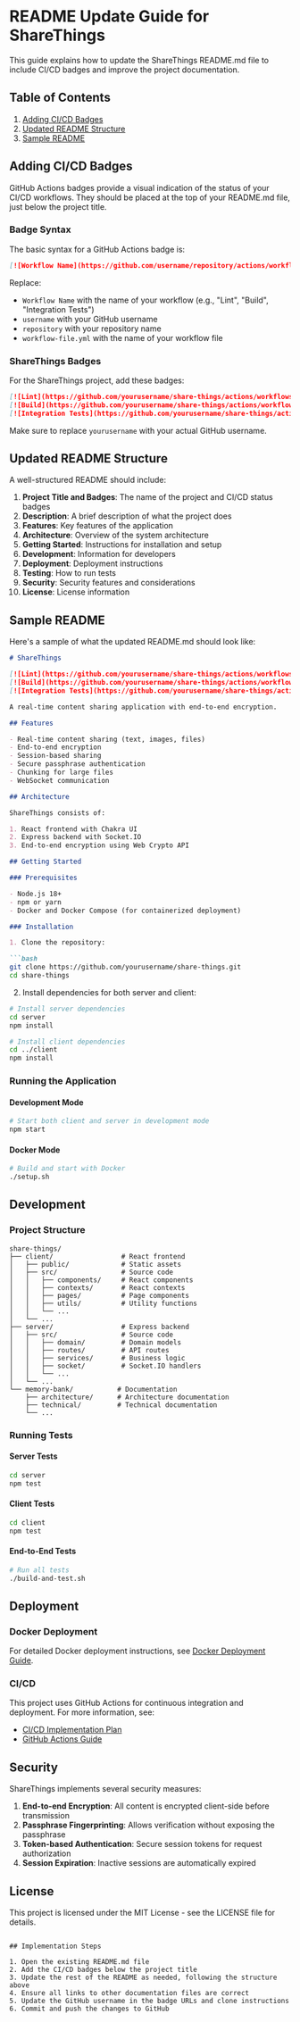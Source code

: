# README Update Guide for ShareThings

This guide explains how to update the ShareThings README.md file to include CI/CD badges and improve the project documentation.

## Table of Contents

1. [Adding CI/CD Badges](#adding-cicd-badges)
2. [Updated README Structure](#updated-readme-structure)
3. [Sample README](#sample-readme)

## Adding CI/CD Badges

GitHub Actions badges provide a visual indication of the status of your CI/CD workflows. They should be placed at the top of your README.md file, just below the project title.

### Badge Syntax

The basic syntax for a GitHub Actions badge is:

```markdown
[![Workflow Name](https://github.com/username/repository/actions/workflows/workflow-file.yml/badge.svg)](https://github.com/username/repository/actions/workflows/workflow-file.yml)
```

Replace:
- `Workflow Name` with the name of your workflow (e.g., "Lint", "Build", "Integration Tests")
- `username` with your GitHub username
- `repository` with your repository name
- `workflow-file.yml` with the name of your workflow file

### ShareThings Badges

For the ShareThings project, add these badges:

```markdown
[![Lint](https://github.com/yourusername/share-things/actions/workflows/lint.yml/badge.svg)](https://github.com/yourusername/share-things/actions/workflows/lint.yml)
[![Build](https://github.com/yourusername/share-things/actions/workflows/build.yml/badge.svg)](https://github.com/yourusername/share-things/actions/workflows/build.yml)
[![Integration Tests](https://github.com/yourusername/share-things/actions/workflows/integration.yml/badge.svg)](https://github.com/yourusername/share-things/actions/workflows/integration.yml)
```

Make sure to replace `yourusername` with your actual GitHub username.

## Updated README Structure

A well-structured README should include:

1. **Project Title and Badges**: The name of the project and CI/CD status badges
2. **Description**: A brief description of what the project does
3. **Features**: Key features of the application
4. **Architecture**: Overview of the system architecture
5. **Getting Started**: Instructions for installation and setup
6. **Development**: Information for developers
7. **Deployment**: Deployment instructions
8. **Testing**: How to run tests
9. **Security**: Security features and considerations
10. **License**: License information

## Sample README

Here's a sample of what the updated README.md should look like:

```markdown
# ShareThings

[![Lint](https://github.com/yourusername/share-things/actions/workflows/lint.yml/badge.svg)](https://github.com/yourusername/share-things/actions/workflows/lint.yml)
[![Build](https://github.com/yourusername/share-things/actions/workflows/build.yml/badge.svg)](https://github.com/yourusername/share-things/actions/workflows/build.yml)
[![Integration Tests](https://github.com/yourusername/share-things/actions/workflows/integration.yml/badge.svg)](https://github.com/yourusername/share-things/actions/workflows/integration.yml)

A real-time content sharing application with end-to-end encryption.

## Features

- Real-time content sharing (text, images, files)
- End-to-end encryption
- Session-based sharing
- Secure passphrase authentication
- Chunking for large files
- WebSocket communication

## Architecture

ShareThings consists of:

1. React frontend with Chakra UI
2. Express backend with Socket.IO
3. End-to-end encryption using Web Crypto API

## Getting Started

### Prerequisites

- Node.js 18+
- npm or yarn
- Docker and Docker Compose (for containerized deployment)

### Installation

1. Clone the repository:

```bash
git clone https://github.com/yourusername/share-things.git
cd share-things
```

2. Install dependencies for both server and client:

```bash
# Install server dependencies
cd server
npm install

# Install client dependencies
cd ../client
npm install
```

### Running the Application

#### Development Mode

```bash
# Start both client and server in development mode
npm start
```

#### Docker Mode

```bash
# Build and start with Docker
./setup.sh
```

## Development

### Project Structure

```
share-things/
├── client/                 # React frontend
│   ├── public/             # Static assets
│   ├── src/                # Source code
│   │   ├── components/     # React components
│   │   ├── contexts/       # React contexts
│   │   ├── pages/          # Page components
│   │   ├── utils/          # Utility functions
│   │   └── ...
│   └── ...
├── server/                 # Express backend
│   ├── src/                # Source code
│   │   ├── domain/         # Domain models
│   │   ├── routes/         # API routes
│   │   ├── services/       # Business logic
│   │   ├── socket/         # Socket.IO handlers
│   │   └── ...
│   └── ...
└── memory-bank/           # Documentation
    ├── architecture/      # Architecture documentation
    ├── technical/         # Technical documentation
    └── ...
```

### Running Tests

#### Server Tests

```bash
cd server
npm test
```

#### Client Tests

```bash
cd client
npm test
```

#### End-to-End Tests

```bash
# Run all tests
./build-and-test.sh
```

## Deployment

### Docker Deployment

For detailed Docker deployment instructions, see [Docker Deployment Guide](./docker-deployment-guide.md).

### CI/CD

This project uses GitHub Actions for continuous integration and deployment. For more information, see:

- [CI/CD Implementation Plan](./ci-cd-implementation-plan.md)
- [GitHub Actions Guide](./github-actions-guide.md)

## Security

ShareThings implements several security measures:

1. **End-to-end Encryption**: All content is encrypted client-side before transmission
2. **Passphrase Fingerprinting**: Allows verification without exposing the passphrase
3. **Token-based Authentication**: Secure session tokens for request authorization
4. **Session Expiration**: Inactive sessions are automatically expired

## License

This project is licensed under the MIT License - see the LICENSE file for details.
```

## Implementation Steps

1. Open the existing README.md file
2. Add the CI/CD badges below the project title
3. Update the rest of the README as needed, following the structure above
4. Ensure all links to other documentation files are correct
5. Update the GitHub username in the badge URLs and clone instructions
6. Commit and push the changes to GitHub